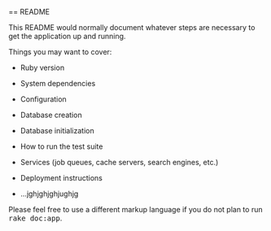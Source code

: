 == README

This README would normally document whatever steps are necessary to get the
application up and running.

Things you may want to cover:

* Ruby version

* System dependencies

* Configuration

* Database creation

* Database initialization

* How to run the test suite

* Services (job queues, cache servers, search engines, etc.)

* Deployment instructions

* ...jghjghjghjughjg


Please feel free to use a different markup language if you do not plan to run
<tt>rake doc:app</tt>.
